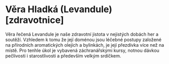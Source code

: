 
# Věra Hladká (Levandule) [zdravotnice]

Věra řečená Levandule je naše zdravotní jistota v nejistých dobách her a soutěží. Vzhledem k tomu že její doménou jsou léčebné postupy založené na přírodních aromatických olejích a bylinkách, je její přezdívka více než na místě. Pro tenhle úkol je vybavená záchranářskými kursy, notnou dávkou pečlivosti i starostlivosti a především velkým srdíčkem.
